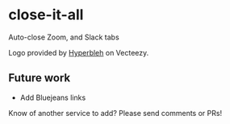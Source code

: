 # close-it-all
Auto-close Zoom, and Slack tabs

Logo provided by <a href="https://www.vecteezy.com/free-vector/window-tab">Hyperbleh</a> on Vecteezy.



## Future work

- Add Bluejeans links



Know of another service to add? Please send comments or PRs!

